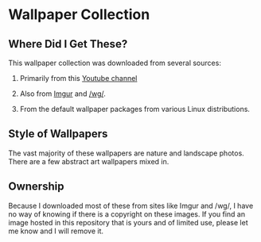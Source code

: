 # Wallpaper Collection

## Where Did I Get These?

This wallpaper collection was downloaded from several sources:

1. Primarily from this [Youtube channel](https://www.youtube.com/c/DistroTube)

2. Also from [Imgur](http://imgur.com) and [/wg/](http://4chan.org/wg).

3. From the default wallpaper packages from various Linux distributions.

## Style of Wallpapers

The vast majority of these wallpapers are nature and landscape photos.  There are a few abstract art wallpapers mixed in.

## Ownership

Because I downloaded most of these from sites like Imgur and /wg/, I have no way of knowing if there is a copyright on these images. If you find an image hosted in this repository that is yours and of limited use, please let me know and I will remove it.
